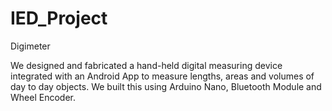 # IED_Project
Digimeter

We designed and fabricated a hand-held digital measuring device integrated with an Android App to measure lengths, areas and volumes of day to day objects. We built this using Arduino Nano, Bluetooth Module and Wheel Encoder.
